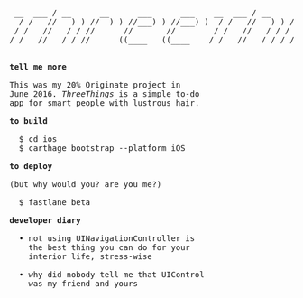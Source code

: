 <pre>

 __  ___ / __      __      ___      ___    __  ___ / __     ( )   __      ___      ___   
  / /   //   ) ) //  ) ) //___) ) //___) )  / /   //   ) ) / / //   ) ) //   ) ) ((   ) )
 / /   //   / / //      //       //        / /   //   / / / / //   / / ((___/ /   \ \    
/ /   //   / / //      ((____   ((____    / /   //   / / / / //   / /   //__   //   ) )  


<b>tell me more</b>

This was my 20% Originate project in
June 2016. <i>ThreeThings</i> is a simple to-do
app for smart people with lustrous hair.

<b>to build</b>

  $ cd ios
  $ carthage bootstrap --platform iOS
  
<b>to deploy</b>

(but why would you? are you me?)

  $ fastlane beta
  
<b>developer diary</b>

  • not using UINavigationController is
    the best thing you can do for your
    interior life, stress-wise
    
  • why did nobody tell me that UIControl
    was my friend and yours
</pre>

